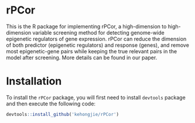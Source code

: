 # rPCor

This is the R package for implementing rPCor, a high-dimension to high-dimension variable screening method for detecting genome-wide epigenetic regulators of gene expression. rPCor can reduce the dimension of both predictor (epigenetic regulators) and response (genes), and remove most epigenetic-gene pairs while keeping the true relevant pairs in the model after screening. More details can be found in our paper.


# Installation

To install the `rPCor` package, you will first need to install `devtools` package and then execute the following code: 

```R
devtools::install_github('kehongjie/rPCor')
```
